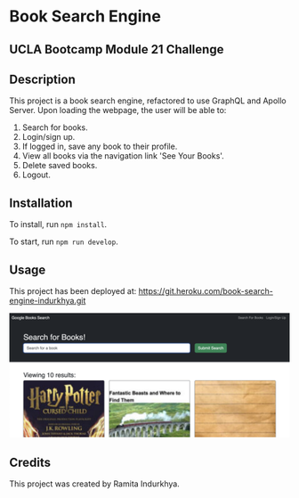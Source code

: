 # Book Search Engine
## UCLA Bootcamp Module 21 Challenge

## Description

This project is a book search engine, refactored to use GraphQL and Apollo Server. Upon loading the webpage, the user will be able to:

1. Search for books.
2. Login/sign up.
3. If logged in, save any book to their profile.
4. View all books via the navigation link 'See Your Books'.
5. Delete saved books.
6. Logout.

## Installation

To install, run `npm install`.

To start, run `npm run develop`.

## Usage

This project has been deployed at: https://git.heroku.com/book-search-engine-indurkhya.git

<img src="./client/public/book-engine-screenshot.png" alt="screenshot"/>

## Credits

This project was created by Ramita Indurkhya.
